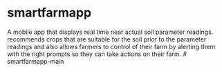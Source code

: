# smartfarmapp
A mobile app that displays real time near actual soil parameter readings. recommends crops that are suitable for the soil prior to the parameter readings and also allows farmers to control of their farm by alerting them with the right prompts so they can take actions on their farm.
#   s m a r t f a r m a p p - m a i n  
 